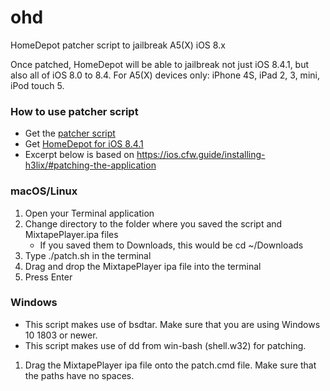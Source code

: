# ohd

HomeDepot patcher script to jailbreak A5(X) iOS 8.x

Once patched, HomeDepot will be able to jailbreak not just iOS 8.4.1, but also all of iOS 8.0 to 8.4. For A5(X) devices only: iPhone 4S, iPad 2, 3, mini, iPod touch 5.

### How to use patcher script

- Get the [patcher script](https://github.com/LukeZGD/ohd/releases/latest)
- Get [HomeDepot for iOS 8.4.1](http://wall.supplies/OLD%20iPhone%20HACKED.html)
- Excerpt below is based on https://ios.cfw.guide/installing-h3lix/#patching-the-application

### macOS/Linux
1. Open your Terminal application
1. Change directory to the folder where you saved the script and MixtapePlayer.ipa files
    - If you saved them to Downloads, this would be cd ~/Downloads
1. Type ./patch.sh in the terminal
1. Drag and drop the MixtapePlayer ipa file into the terminal
1. Press Enter

### Windows
- This script makes use of bsdtar. Make sure that you are using Windows 10 1803 or newer.
- This script makes use of dd from win-bash (shell.w32) for patching.
1. Drag the MixtapePlayer ipa file onto the patch.cmd file. Make sure that the paths have no spaces.
